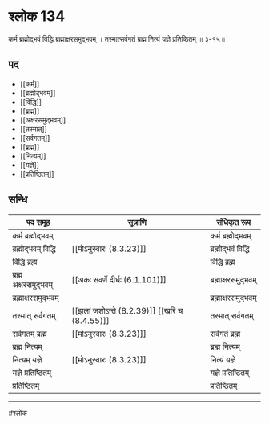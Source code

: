 # श्लोक 134

कर्म ब्रह्मोद्भवं विद्धि ब्रह्माक्षरसमुद्भवम् ।
तस्मात्सर्वगतं ब्रह्म नित्यं यज्ञे प्रतिष्ठितम् ॥ ३-१५॥


## पद 

- [[कर्म]]
- [[ब्रह्मोद्भवम्]]
- [[विद्धि]]
- [[ब्रह्म]]
- [[अक्षरसमुद्भवम्]]
- [[तस्मात्]]
- [[सर्वगतम्]]
- [[ब्रह्म]]
- [[नित्यम्]]
- [[यज्ञे]]
- [[प्रतिष्ठितम्]]

## सन्धि

| पद समूह | सूत्राणि | संधिकृत रूप |
| ----- | ----- | ----- |
| कर्म ब्रह्मोद्भवम् |  | कर्म ब्रह्मोद्भवम् |
| ब्रह्मोद्भवम् विद्धि |  [[मोऽनुस्वारः (8.3.23)]] | ब्रह्मोद्भवं विद्धि |
| विद्धि ब्रह्म |  | विद्धि ब्रह्म |
| ब्रह्म अक्षरसमुद्भवम् |  [[अकः सवर्णे दीर्घः (6.1.101)]] | ब्रह्माक्षरसमुद्भवम् |
| ब्रह्माक्षरसमुद्भवम् |  | ब्रह्माक्षरसमुद्भवम् |
| तस्मात् सर्वगतम् |  [[झलां जशोऽन्ते (8.2.39)]] [[खरि च (8.4.55)]] | तस्मात् सर्वगतम् |
| सर्वगतम् ब्रह्म |  [[मोऽनुस्वारः (8.3.23)]] | सर्वगतं ब्रह्म |
| ब्रह्म नित्यम् |  | ब्रह्म नित्यम् |
| नित्यम् यज्ञे |  [[मोऽनुस्वारः (8.3.23)]] | नित्यं यज्ञे |
| यज्ञे प्रतिष्ठितम् |  | यज्ञे प्रतिष्ठितम् |
| प्रतिष्ठितम् |  | प्रतिष्ठितम् |


---

#श्लोक